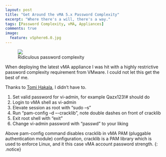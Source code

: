 ```yaml
---
layout: post
title: "Get Around the vMA 5.x Password Complexity"
excerpt: "Where there's a will, there's a way."
tags: [Password Complexity, vMA, Appliances]
comments: true
image:
  feature: vSphere6.0.jpg
---
```


<figure>
	<img src="http://i2.wp.com/v-reality.info/wp-content/uploads/2011/08/image1.png">
	<figcaption>Ridiculous password complexity</figcaption>
</figure>

When deploying the latest vMA appliance I was hit with a highly restrictive password complexity requirement from VMware. I could not let this get the best of me.

Thanks to [Tomi Hakala](http://v-reality.info/2011/08/how-to-fix-vma-5-0-password-complexity-issue/), I didn’t have to.


1. Set valid password for vi-admin, for example Qazx123!# should do
2. Login to vMA shell as vi-admin
3. Elevate session as root with “sudo –s”
4. Run “pam-config –d –-cracklib”, note double dashes on front of cracklib
5. Exit root shell with “exit”
6. Change vi-admin password with “passwd” to your liking

Above pam-config command disables cracklib in vMA PAM (pluggable authentication module) configuration, cracklib is a PAM library which is used to enforce Linux, and it this case vMA account password strength.
{: .notice}
